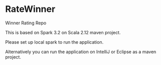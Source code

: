 # RateWinner
Winner Rating  Repo

This is based on Spark 3.2 on Scala 2.12 maven project.

Please set up local spark to run the application.

Alternatively you can run the application on IntelliJ or Eclipse as a maven project.




